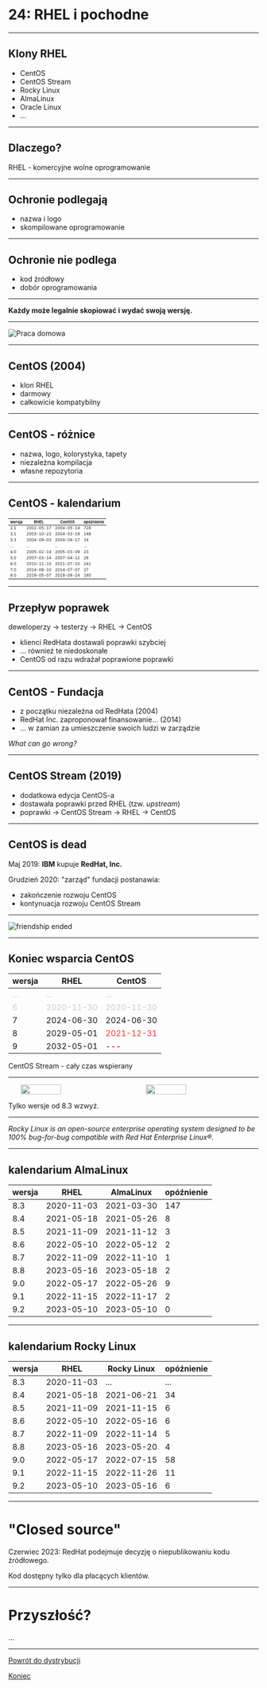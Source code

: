 # 24: RHEL i pochodne

------
<!-- .slide: data-autofragments -->
## Klony RHEL

* CentOS
* CentOS Stream
* Rocky Linux
* AlmaLinux
* Oracle Linux
* ...

------
<!-- .slide: data-autofragments -->
## Dlaczego?

RHEL - komercyjne wolne oprogramowanie

---
## Ochronie podlegają

- nazwa i logo
- skompilowane oprogramowanie

---
## Ochronie nie podlega

- kod źródłowy
- dobór oprogramowania

---
**Każdy może legalnie skopiować i wydać swoją wersję.**

---
<!-- .slide: data-background="#fff" -->
![Praca domowa](img/pracadomowa.jpg)

------
<!-- .slide: data-autofragments -->
## CentOS (2004)

- klon RHEL
- darmowy
- całkowicie kompatybilny

---
<!-- .slide: data-autofragments -->
## CentOS - różnice

- nazwa, logo, kolorystyka, tapety
- niezależna kompilacja
- własne repozytoria

---
<!-- .slide: data-autofragments -->
## CentOS - kalendarium

| wersja | RHEL       | CentOS     | opóźnienie |
|--------|------------|------------|------------|
| 2.1    | 2002-05-17 | 2004-05-14 |        728 |
| 3.1    | 2003-10-23 | 2004-03-19 |        148 |
| 3.3    | 2004-09-03 | 2004-09-17 |         14 |
| ...    | ...        | ...        | ...        |
| 4.0    | 2005-02-14 | 2005-03-09 |         23 |
| 5.0    | 2007-03-14 | 2007-04-12 |         28 |
| 6.0    | 2010-11-10 | 2011-07-10 |        242 |
| 7.0    | 2014-06-10 | 2014-07-07 |         27 |
| 8.0    | 2019-05-07 | 2019-09-24 |        140 |

<style> #centos---kalendarium + table { font-size: 0.55em; } </style>

------
<!-- .slide: data-autofragments -->
## Przepływ poprawek

deweloperzy → testerzy → RHEL → CentOS

- klienci RedHata dostawali poprawki szybciej
- ... również te niedoskonałe
- CentOS od razu wdrażał poprawione poprawki

---
<!-- .slide: data-autofragments -->
## CentOS - Fundacja

- z początku niezależna od RedHata (2004)
- RedHat Inc. zaproponował finansowanie... (2014)
- ... w zamian za umieszczenie swoich ludzi w zarządzie

*What can go wrong?*

---
<!-- .slide: data-autofragments -->
## CentOS Stream (2019)

- dodatkowa edycja CentOS-a
- dostawała poprawki przed RHEL (tzw. *upstream*)
- poprawki → CentOS Stream → RHEL → CentOS

---
<!-- .slide: data-autofragments -->
## CentOS is dead

Maj 2019: **IBM** kupuje **RedHat, Inc.**

Grudzień 2020: "zarząd" fundacji postanawia:
- zakończenie rozwoju CentOS
- kontynuacja rozwoju CentOS Stream

---
<!-- .slide: data-background="#fff" -->
![friendship ended](img/friendship-ended-with-centos.png)

---
<!-- .slide: data-autofragments -->
## Koniec wsparcia CentOS

| wersja | RHEL       | CentOS     |
|--------|------------|------------|
| ...    | ...        | ...        |
| 6      | 2020-11-30 | 2020-11-30 |
| 7      | 2024-06-30 | 2024-06-30 |
| 8      | 2029-05-01 | 2021-12-31 |
| 9      | 2032-05-01 | ---        |

CentOS Stream - cały czas wspierany

<style>
#koniec-wsparcia-centos + table tbody tr:nth-child(1) td { color: #ccc; }
#koniec-wsparcia-centos + table tbody tr:nth-child(2) td { color: #ccc; }
#koniec-wsparcia-centos + table tbody tr:nth-child(4) td:nth-child(3) { color: #f33; }
#koniec-wsparcia-centos + table tbody tr:nth-child(5) td:nth-child(3) { color: #a00; }
</style>

------
<!-- .slide: data-autofragments -->
<!-- .slide: data-background="#fff" -->
## AlmaLinux i Rocky Linux

<div>
<img src='img/almalinux.png'>
<img src='img/rockylinux.png'>
</div>

Tylko wersje od 8.3 wzwyż.

<style>
#almalinux-i-rocky-linux { display: none; }
#almalinux-i-rocky-linux + div { display: flex; justify-content: space-around; }
#almalinux-i-rocky-linux + div img { width: 40%; }
</style>

---

*Rocky Linux is an open-source enterprise operating system designed to be 100% bug-for-bug compatible with Red Hat Enterprise Linux®.*

---
## kalendarium AlmaLinux

| wersja | RHEL       | AlmaLinux  | opóźnienie |
|--------|------------|------------|------------|
| 8.3    | 2020-11-03 | 2021-03-30 |        147 |
| 8.4    | 2021-05-18 | 2021-05-26 |          8 |
| 8.5    | 2021-11-09 | 2021-11-12 |          3 |
| 8.6    | 2022-05-10 | 2022-05-12 |          2 |
| 8.7    | 2022-11-09 | 2022-11-10 |          1 |
| 8.8    | 2023-05-16 | 2023-05-18 |          2 |
| 9.0    | 2022-05-17 | 2022-05-26 |          9 |
| 9.1    | 2022-11-15 | 2022-11-17 |          2 |
| 9.2    | 2023-05-10 | 2023-05-10 |          0 |

---
## kalendarium Rocky Linux

| wersja | RHEL       | Rocky Linux| opóźnienie |
|--------|------------|------------|------------|
| 8.3    | 2020-11-03 | ...        |        ... |
| 8.4    | 2021-05-18 | 2021-06-21 |         34 |
| 8.5    | 2021-11-09 | 2021-11-15 |          6 |
| 8.6    | 2022-05-10 | 2022-05-16 |          6 |
| 8.7    | 2022-11-09 | 2022-11-14 |          5 |
| 8.8    | 2023-05-16 | 2023-05-20 |          4 |
| 9.0    | 2022-05-17 | 2022-07-15 |         58 |
| 9.1    | 2022-11-15 | 2022-11-26 |         11 |
| 9.2    | 2023-05-10 | 2023-05-16 |          6 |

------
# "Closed source"

Czerwiec 2023: RedHat podejmuje decyzję o niepublikowaniu kodu źródłowego.

Kod dostępny tylko dla płacących klientów.

---
# Przyszłość?

...

------
[Powrót do dystrybucji](Dystrybucje.html#/10/1)

[Koniec](./)

